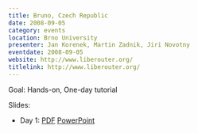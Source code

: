 ```yaml
---
title: Bruno, Czech Republic
date: 2008-09-05
category: events
location: Brno University
presenter: Jan Korenek, Martin Zadnik, Jiri Novotny
eventdate: 2008-09-05
website: http://www.liberouter.org/
titlelink: http://www.liberouter.org/
---
```


Goal: Hands-on, One-day tutorial

Slides:
- Day 1: [PDF](https://docs.google.com/open?id=0B4EuVzA5UdPRN3RETUp4ODRHSGM) [PowerPoint](https://docs.google.com/open?id=0B4EuVzA5UdPRNkNCcnhXcmM4Z28)
